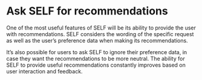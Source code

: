 # Ask SELF for recommendations

One of the most useful features of SELF will be its ability to provide the user with recommendations. SELF considers the wording of the specific request as well as the user’s preference data when making its recommendations.&#x20;

It’s also possible for users to ask SELF to ignore their preference data, in case they want the recommendations to be more neutral. The ability for SELF to provide useful recommendations constantly improves based on user interaction and feedback.
